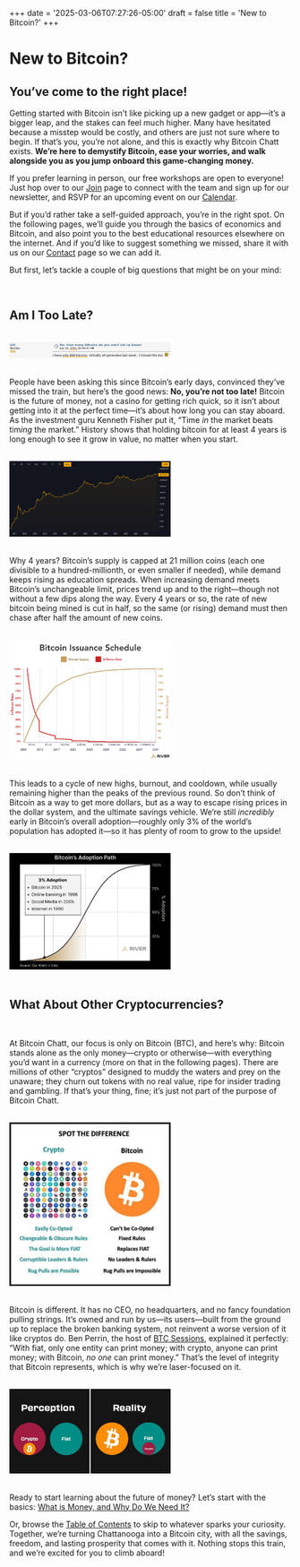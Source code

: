 +++
date = '2025-03-06T07:27:26-05:00'
draft = false
title = 'New to Bitcoin?'
+++

<div class="article">

# New to Bitcoin?

## You’ve come to the right place!

Getting started with Bitcoin isn’t like picking up a new gadget or app—it’s a bigger leap, and the stakes can feel much higher. Many have hesitated because a misstep would be costly, and others are just not sure where to begin. If that’s you, you’re not alone, and this is exactly why Bitcoin Chatt exists. <b>We’re here to demystify Bitcoin, ease your worries, and walk alongside you as you jump onboard this game-changing money.</b>

If you prefer learning in person, our free workshops are open to everyone! Just hop over to our <a href="https://www.bitcoinchatt.org/join">Join</a> page to connect with the team and sign up for our newsletter, and RSVP for an upcoming event on our <a href="https://www.bitcoinchatt.org/calendar">Calendar</a>. 

But if you’d rather take a self-guided approach, you’re in the right spot. On the following pages, we’ll guide you through the basics of economics and Bitcoin, and also point you to the best educational resources elsewhere on the internet. And if you’d like to suggest something we missed, share it with us on our  <a href="https://www.bitcoinchatt.org/contact">Contact</a> page so we can add it.

But first, let’s tackle a couple of big questions that might be on your mind:

<br>

## Am I Too Late?

<br>

<img src="./Missed the Bus.png" style="width:30dvw;float:center;">

<br>

<br>

People have been asking this since Bitcoin’s early days, convinced they’ve missed the train, but here’s the good news: <b>No, you’re not too late!</b> Bitcoin is the future of money, not a casino for getting rich quick, so it isn’t about getting into it at the perfect time—it’s about how long you can stay aboard. As the investment guru Kenneth Fisher put it, “Time <i>in</i> the market beats tim<i>ing</i> the market.” History shows that holding bitcoin for at least 4 years is long enough to see it grow in value, no matter when you start.

<br>

<img src="./Bitcoin Prices Full History Log Scale.png" style="width:30dvw;float:center;">

<br>

<br>

Why 4 years? Bitcoin’s supply is capped at 21 million coins (each one divisible to a hundred-millionth, or even smaller if needed), while demand keeps rising as education spreads. When increasing demand meets Bitcoin’s unchangeable limit, prices trend up and to the right—though not without a few dips along the way. Every 4 years or so, the rate of new bitcoin being mined is cut in half, so the same (or rising) demand must then chase after half the amount of new coins.

<br>

<img src="./Bitcoin Issuance Schedule.png" style="width:30dvw;float:center;">

<br>

<br>

This leads to a cycle of new highs, burnout, and cooldown, while usually remaining higher than the peaks of the previous round. So don’t think of Bitcoin as a way to get more dollars, but as a way to escape rising prices in the dollar system, and the ultimate savings vehicle. We’re still <i>incredibly</i> early in Bitcoin’s overall adoption—roughly only 3% of the world’s population has adopted it—so it has plenty of room to grow to the upside!

<br>

<img src="./Bitcoin's Adoption.png" style="width:30dvw;float:center;">

<br>

<br>

## What About Other Cryptocurrencies?

<br>

At Bitcoin Chatt, our focus is only on Bitcoin (BTC), and here’s why: Bitcoin stands alone as the only money—crypto or otherwise—with everything you’d want in a currency (more on that in the following pages). There are millions of other “cryptos” designed to muddy the waters and prey on the unaware; they churn out tokens with no real value, ripe for insider trading and gambling. If that’s your thing, fine; it’s just not part of the purpose of Bitcoin Chatt.

<br>

<img src="./Spot the Difference.png" style="width:30dvw;float:center;">

<br>

<br>

Bitcoin is different. It has no CEO, no headquarters, and no fancy foundation pulling strings. It’s owned and run by us—its users—built from the ground up to replace the broken banking system, not reinvent a worse version of it like cryptos do. Ben Perrin, the host of <a href="https://www.youtube.com/@BTCSessions">BTC Sessions</a>, explained it perfectly: “With fiat, only one entity can print money; with crypto, anyone can print money; with Bitcoin, <i>no one</i> can print money.” That’s the level of integrity that Bitcoin represents, which is why we’re laser-focused on it.

<br>

<img src="./Perception vs Reality.png" style="width:30dvw;float:center;">

<br>

<br>

Ready to start learning about the future of money? Let’s start with the basics: <a href="https://www.bitcoinchatt.org/what-is-money">What is Money, and Why Do We Need It?</a>

Or, browse the <a href="https://www.bitcoinchatt.org/table-of-contents">Table of Contents</a> to skip to whatever sparks your curiosity. Together, we’re turning Chattanooga into a Bitcoin city, with all the savings, freedom, and lasting prosperity that comes with it. Nothing stops this train, and we’re excited for you to climb aboard!

<br>

<br>

</div>
